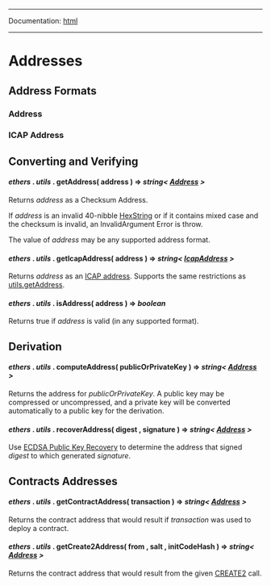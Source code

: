 -----

Documentation: [html](https://docs-beta.ethers.io/)

-----

Addresses
=========

Address Formats
---------------

### Address

### ICAP Address

Converting and Verifying
------------------------

#### *ethers* . *utils* . **getAddress**( address ) => *string< [Address](/v5/api/utils/address/#address) >*

Returns *address* as a Checksum Address.

If *address* is an invalid 40-nibble [HexString](/v5/api/utils/bytes/#HexString) or if it contains mixed case and the checksum is invalid, an InvalidArgument Error is throw.

The value of *address* may be any supported address format.


#### *ethers* . *utils* . **getIcapAddress**( address ) => *string< [IcapAddress](/v5/api/utils/address/#address-icap) >*

Returns *address* as an [ICAP address](https://github.com/ethereum/wiki/wiki/Inter-exchange-Client-Address-Protocol-%28ICAP%29). Supports the same restrictions as [utils.getAddress](/v5/api/utils/address/#utils-getAddress).


#### *ethers* . *utils* . **isAddress**( address ) => *boolean*

Returns true if *address* is valid (in any supported format).


Derivation
----------

#### *ethers* . *utils* . **computeAddress**( publicOrPrivateKey ) => *string< [Address](/v5/api/utils/address/#address) >*

Returns the address for *publicOrPrivateKey*. A public key may be compressed or uncompressed, and a private key will be converted automatically to a public key for the derivation.


#### *ethers* . *utils* . **recoverAddress**( digest , signature ) => *string< [Address](/v5/api/utils/address/#address) >*

Use [ECDSA Public Key Recovery](https://en.wikipedia.org/wiki/Elliptic_Curve_Digital_Signature_Algorithm#Public_key_recovery) to determine the address that signed *digest* to which generated *signature*.


Contracts Addresses
-------------------

#### *ethers* . *utils* . **getContractAddress**( transaction ) => *string< [Address](/v5/api/utils/address/#address) >*

Returns the contract address that would result if *transaction* was used to deploy a contract.


#### *ethers* . *utils* . **getCreate2Address**( from , salt , initCodeHash ) => *string< [Address](/v5/api/utils/address/#address) >*

Returns the contract address that would result from the given [CREATE2](https://eips.ethereum.org/EIPS/eip-1014) call.


